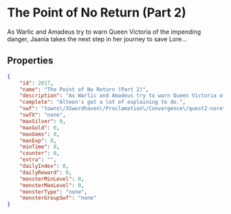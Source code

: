# The Point of No Return (Part 2)

As Warlic and Amadeus try to warn Queen Victoria of the impending danger, Jaania takes the next step in her journey to save Lore...

## Properties

```json
{
    "id": 2017,
    "name": "The Point of No Return (Part 2)",
    "description": "As Warlic and Amadeus try to warn Queen Victoria of the impending danger, Jaania takes the next step in her journey to save Lore...",
    "complete": "Alteon's got a lot of explaining to do.",
    "swf": "towns\/3Swordhaven\/Proclamation\/Convergence\/quest2-noreturn2.swf",
    "swfX": "none",
    "maxSilver": 0,
    "maxGold": 0,
    "maxGems": 0,
    "maxExp": 0,
    "minTime": 0,
    "counter": 0,
    "extra": "",
    "dailyIndex": 0,
    "dailyReward": 0,
    "monsterMinLevel": 0,
    "monsterMaxLevel": 0,
    "monsterType": "none",
    "monsterGroupSwf": "none"
}
```

